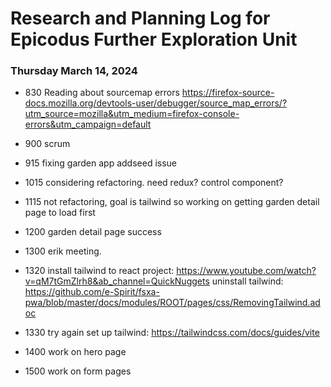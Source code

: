 # Research and Planning Log for Epicodus Further Exploration Unit

### Thursday March 14, 2024

* 830 Reading about sourcemap errors https://firefox-source-docs.mozilla.org/devtools-user/debugger/source_map_errors/?utm_source=mozilla&utm_medium=firefox-console-errors&utm_campaign=default

* 900 scrum
* 915 fixing garden app addseed issue
* 1015 considering refactoring. need redux? control component?
* 1115 not refactoring, goal is tailwind so working on getting garden detail page to load first
* 1200 garden detail page success
* 1300 erik meeting.
* 1320 install tailwind to react project: https://www.youtube.com/watch?v=qM7tGmZlrh8&ab_channel=QuickNuggets
uninstall tailwind: https://github.com/e-Spirit/fsxa-pwa/blob/master/docs/modules/ROOT/pages/css/RemovingTailwind.adoc
* 1330 try again set up tailwind: https://tailwindcss.com/docs/guides/vite
* 1400 work on hero page
* 1500 work on form pages